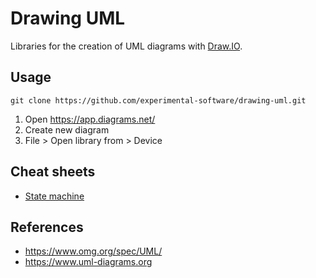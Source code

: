 # Drawing UML

Libraries for the creation of UML diagrams with [Draw.IO](https://app.diagrams.net).

## Usage

```
git clone https://github.com/experimental-software/drawing-uml.git
```

1. Open https://app.diagrams.net/
2. Create new diagram
3. File > Open library from > Device

## Cheat sheets

- [State machine](https://www.webel.com.au/sites/default/files/media/slide/2072/uml101%20-%20StateMachines%20-%20notations_0.png)

## References

- https://www.omg.org/spec/UML/
- https://www.uml-diagrams.org




